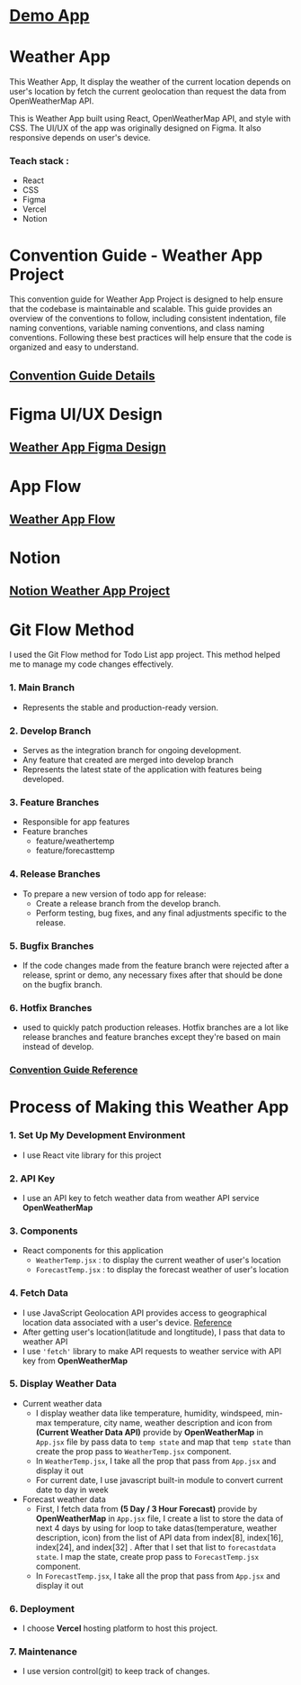 # [Demo App](https://weather-app-lilac-omega.vercel.app/)
# Weather App
This Weather App, It display the weather of the current location depends on user's location by fetch the current geolocation than request the data from OpenWeatherMap API.

This is Weather App built using React, OpenWeatherMap API, and style with CSS. The UI/UX of the app was originally designed on Figma. It also responsive depends on user's device.

### Teach stack :
* React
* CSS
* Figma
* Vercel
* Notion

# Convention Guide - Weather App Project
This convention guide for Weather App Project is designed to help ensure that the codebase is maintainable and scalable. This guide provides an overview of the conventions to follow, including consistent indentation, file naming conventions, variable naming conventions, and class naming conventions. Following these best practices will help ensure that the code is organized and easy to understand.

## [Convention Guide Details](https://www.notion.so/Convention-Guide-Weather-App-4ddc1cfae5c74940876cbb57b2bf8391)

# Figma UI/UX Design
## [Weather App Figma Design](https://www.figma.com/file/6VdqihcJJ1rU9WiqcHqa6e/Weather-app?type=design&node-id=0-1&mode=design&t=hK3ilAosU9aHi7UC-0)

# App Flow
## [Weather App Flow](https://drive.google.com/file/d/1aj8nqyXBdTQw4BnsW9q2xrnddjAB7gTc/view?usp=sharing)

# Notion
## [Notion Weather App Project](https://www.notion.so/Porming-Code404s-323b3f30d8ac4b1693a6e7d86a8c4deb?p=a22302f16b304dd483b1b82ce410e9f1&pm=c)

# Git Flow Method
I used the Git Flow method for Todo List app project. This method helped me to manage my code changes effectively.

### 1. Main Branch
* Represents the stable and production-ready version.
### 2. Develop Branch
* Serves as the integration branch for ongoing development.
* Any feature that created are merged into develop branch
* Represents the latest state of the application with features being developed.
### 3. Feature Branches
* Responsible for app features
* Feature branches
    * feature/weathertemp
    * feature/forecasttemp
### 4. Release Branches
* To prepare a new version of todo app for release:
    * Create a release branch from the develop branch.
    * Perform testing, bug fixes, and any final adjustments specific to the release.

### 5. Bugfix Branches
* If the code changes made from the feature branch were rejected after a release, sprint or demo, any necessary fixes after that should be done on the bugfix branch.

### 6. Hotfix Branches
* used to quickly patch production releases. Hotfix branches are a lot like release branches and feature branches except they're based on main instead of develop.

### [Convention Guide Reference](https://www.atlassian.com/git/tutorials/comparing-workflows/gitflow-workflow)

# Process of Making this Weather App 
### 1. Set Up My Development Environment
* I use React vite library for this project

### 2. API Key
* I use an API key to fetch weather data from weather API service **OpenWeatherMap**

### 3. Components
* React components for this application
    * `WeatherTemp.jsx` : to display the current weather of user's location
    * `ForecastTemp.jsx` : to display the forecast weather of user's location

### 4. Fetch Data
* I use JavaScript Geolocation API provides access to geographical location data associated with a user's device. [Reference](https://www.educative.io/answers/how-to-use-geolocation-call-in-reactjs)
* After getting user's location(latitude and longtitude), I pass that data to weather API
* I use `'fetch'` library to make API requests to weather service with API key from **OpenWeatherMap**

### 5. Display Weather Data
* Current weather data
    * I display weather data like temperature, humidity, windspeed, min-max temperature, city name, weather description and icon from **(Current Weather Data API)** provide by **OpenWeatherMap** in `App.jsx` file by pass data to `temp state` and map that `temp state` than create the prop pass to `WeatherTemp.jsx` component.
    * In `WeatherTemp.jsx`, I take all the prop that pass from `App.jsx` and display it out 
    * For current date, I use javascript built-in module to convert current date to day in week 
* Forecast weather data
    * First, I fetch data from **(5 Day / 3 Hour Forecast)** provide by **OpenWeatherMap** in `App.jsx` file, I create a list to store the data of next 4 days by using for loop to take datas(temperature, weather description, icon) from the list of API data from index[8], index[16], index[24], and index[32] . After that I set that list to `forecastdata state`. I map the state, create prop pass to `ForecastTemp.jsx` component.
    * In `ForecastTemp.jsx`, I take all the prop that pass from `App.jsx` and display it out 

### 6. Deployment
* I choose **Vercel** hosting platform to host this project.

### 7. Maintenance
* I use version control(git) to keep track of changes.
